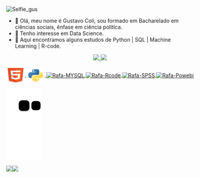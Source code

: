 ![Selfie_gus](https://github.com/user-attachments/assets/77928f98-19c8-4182-84ac-66886a476daf)

- 👋 Olá, meu nome é Gustavo Coli, sou formado em Bacharelado em ciências sociais, ênfase em ciência política.
- 👀 Tenho interesse em Data Science.
- 🌱 Aqui encontramos alguns estudos de Python | SQL | Machine Learning | R-code.

<div align="center">

  <a href="https://github.com/GustavoColi">
  <img height="180em" src="https://github-readme-stats.vercel.app/api?username=GustavoColi&show_icons=true&theme=dracula&include_all_commits=true&count_private=true"/>
  <img height="180em" src="https://github-readme-stats.vercel.app/api/top-langs/?username=GustavoColi&layout=compact&langs_count=100&theme=dracula&https://github.com/GustavoColi/github-readme-stats" />

</div>
  
  <div style="display: inline_block"><br>
  <img align="center" alt="Rafa-HTML" height="40" width="50" src="https://raw.githubusercontent.com/devicons/devicon/master/icons/html5/html5-original.svg">
  <img align="center" alt="Rafa-Python" height="40" width="50" src="https://raw.githubusercontent.com/devicons/devicon/master/icons/python/python-original.svg">
  <img align="center" alt="Rafa-MYSQL" height="40" width="50" src="https://cdn.jsdelivr.net/gh/devicons/devicon/icons/mysql/mysql-plain-wordmark.svg" />
  <img align="center" alt="Rafa-Rcode" height="40" width="50" src="https://cdn.jsdelivr.net/gh/devicons/devicon/icons/rstudio/rstudio-original.svg" />
  <img align="center" alt="Rafa-SPSS" height="40" width="50" src="https://cdn.jsdelivr.net/gh/devicons/devicon/icons/spss/spss-original.svg" />
  <img align="center" alt="Rafa-Powebi" height="40" width="50" src="https://github.com/microsoft/PowerBI-Icons/blob/main/SVG/PowerBI.svg" />
 
  ![Snake animation](https://github.com/GustavoColi/GustavoColi/blob/output/github-contribution-grid-snake.svg)
    
  <a href="mailto:gustavocoli.col1@gmail.com"><img src="https://img.shields.io/badge/gmail-%23DD0031.svg?&style=for-the-badge&logo=gmail&logoColor=white"/></a>
  <a href="https://www.linkedin.com/in/gustavocoli/" target="_blank"><img align="left" src="https://img.shields.io/badge/-LinkedIn-%230077B5?style=for-the-badge&logo=linkedin&logoColor=white" target="_blank"></a>
  
  

<!---
GustavoColi/GustavoColi is a ✨ special ✨ repository because its `README.md` (this file) appears on your GitHub profile.
You can click the Preview link to take a look at your changes.
--->
